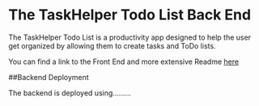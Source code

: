 # The TaskHelper Todo List Back End

The TaskHelper Todo List is a productivity app designed to help the user get organized by allowing them to create tasks and ToDo lists. 

You can find a link to the Front End and more extensive Readme [here](https://github.com/amj-web/TaskHelper#readme)

##Backend Deployment

The backend is deployed using.........
